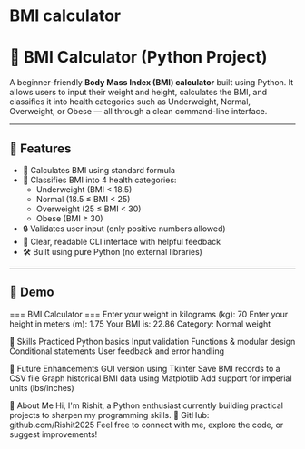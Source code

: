 # BMI calculator

# 🧮 BMI Calculator (Python Project)

A beginner-friendly **Body Mass Index (BMI) calculator** built using Python. It allows users to input their weight and height, calculates the BMI, and classifies it into health categories such as Underweight, Normal, Overweight, or Obese — all through a clean command-line interface.

---

## 📌 Features

- 🧠 Calculates BMI using standard formula
- 🎯 Classifies BMI into 4 health categories:
  - Underweight (BMI < 18.5)
  - Normal (18.5 ≤ BMI < 25)
  - Overweight (25 ≤ BMI < 30)
  - Obese (BMI ≥ 30)
- 🔒 Validates user input (only positive numbers allowed)
- 💬 Clear, readable CLI interface with helpful feedback
- 🛠 Built using pure Python (no external libraries)

---

## 📸 Demo

=== BMI Calculator ===
Enter your weight in kilograms (kg): 70
Enter your height in meters (m): 1.75
Your BMI is: 22.86
Category: Normal weight

🧠 Skills Practiced
Python basics
Input validation
Functions & modular design
Conditional statements
User feedback and error handling

🔮 Future Enhancements
 GUI version using Tkinter
 Save BMI records to a CSV file
 Graph historical BMI data using Matplotlib
 Add support for imperial units (lbs/inches)
 
🙋 About Me
Hi, I'm Rishit, a Python enthusiast currently building practical projects to sharpen my programming skills.
📂 GitHub: github.com/Rishit2025
Feel free to connect with me, explore the code, or suggest improvements!
